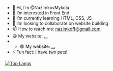 - 👋 Hi, I’m @NazimkovMykola
- 👀 I’m interested in Front End
- 🌱 I’m currently learning HTML, CSS, JS
- 💞️ I’m looking to collaborate on website building
- 📫 How to reach me: nazimkoff@gmail.com
- 😄 My website: [...](https://nazimkov.freecluster.eu/)
- - 😄 My website: [...](https://gtm-spy.onrender.com/)
- ⚡ Fun fact: I have two pets! 


[![Top Langs](https://github-readme-stats.vercel.app/api/top-langs/?username=NazimkovMykola&layout=compact&theme=vision-friendly-dark)](https://github.com/anuraghazra/github-readme-stats)

<!---
NazimkovMykola/NazimkovMykola is a ✨ special ✨ repository because its `README.md` (this file) appears on your GitHub profile.
You can click the Preview link to take a look at your changes.
--->
